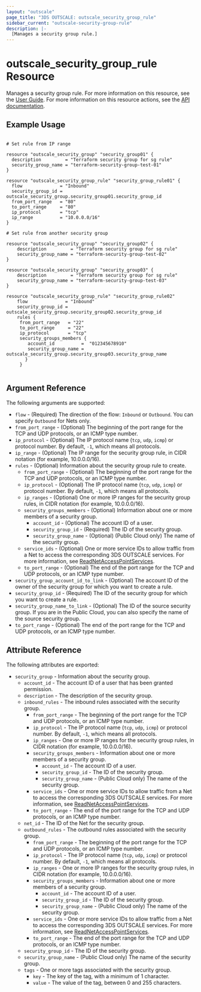 ```yaml
---
layout: "outscale"
page_title: "3DS OUTSCALE: outscale_security_group_rule"
sidebar_current: "outscale-security-group-rule"
description: |-
  [Manages a security group rule.]
---
```


# outscale_security_group_rule Resource

Manages a security group rule.
For more information on this resource, see the [User Guide](https://wiki.outscale.net/display/EN/About+Security+Group+Rules).
For more information on this resource actions, see the [API documentation](https://docs.outscale.com/api#3ds-outscale-api-securitygrouprule).

## Example Usage

```hcl

# Set rule from IP range

resource "outscale_security_group" "security_group01" {
  description         = "Terraform security group for sg rule"
  security_group_name = "terraform-security-group-test-01"
}

resource "outscale_security_group_rule" "security_group_rule01" {
  flow              = "Inbound"
  security_group_id = outscale_security_group.security_group01.security_group_id
  from_port_range   = "80"
  to_port_range     = "80"
  ip_protocol       = "tcp"
  ip_range          = "10.0.0.0/16"
}

# Set rule from another security group

resource "outscale_security_group" "security_group02" {
    description         = "Terraform security group for sg rule"
    security_group_name = "terraform-security-group-test-02"
}

resource "outscale_security_group" "security_group03" {
    description         = "Terraform security group for sg rule"
    security_group_name = "terraform-security-group-test-03"
}

resource "outscale_security_group_rule" "security_group_rule02" 
    flow              = "Inbound"
    security_group_id = outscale_security_group.security_group02.security_group_id
    rules {
     from_port_range   = "22"
     to_port_range     = "22"
     ip_protocol       = "tcp"
     security_groups_members {
        account_id          =  "012345678910"
        security_group_name = outscale_security_group.security_group03.security_group_name
       }
     }


```

## Argument Reference

The following arguments are supported:

* `flow` - (Required) The direction of the flow: `Inbound` or `Outbound`. You can specify `Outbound` for Nets only.
* `from_port_range` - (Optional) The beginning of the port range for the TCP and UDP protocols, or an ICMP type number.
* `ip_protocol` - (Optional) The IP protocol name (`tcp`, `udp`, `icmp`) or protocol number. By default, `-1`, which means all protocols.
* `ip_range` - (Optional) The IP range for the security group rule, in CIDR notation (for example, 10.0.0.0/16).
* `rules` - (Optional) Information about the security group rule to create.
  * `from_port_range` - (Optional) The beginning of the port range for the TCP and UDP protocols, or an ICMP type number.
  * `ip_protocol` - (Optional) The IP protocol name (`tcp`, `udp`, `icmp`) or protocol number. By default, `-1`, which means all protocols.
  * `ip_ranges` - (Optional) One or more IP ranges for the security group rules, in CIDR notation (for example, 10.0.0.0/16).
  * `security_groups_members` - (Optional) Information about one or more members of a security group.  
    * `account_id` - (Optional) The account ID of a user.  
    * `security_group_id` - (Required) The ID of the security group.  
    * `security_group_name` - (Optional) (Public Cloud only) The name of the security group.  
  * `service_ids` - (Optional) One or more service IDs to allow traffic from a Net to access the corresponding 3DS OUTSCALE services. For more information, see [ReadNetAccessPointServices](https://docs.outscale.com/api#readnetaccesspointservices).
  * `to_port_range` - (Optional) The end of the port range for the TCP and UDP protocols, or an ICMP type number.
* `security_group_account_id_to_link` - (Optional) The account ID of the owner of the security group for which you want to create a rule.
* `security_group_id` - (Required) The ID of the security group for which you want to create a rule.
* `security_group_name_to_link` - (Optional) The ID of the source security group. If you are in the Public Cloud, you can also specify the name of the source security group.
* `to_port_range` - (Optional) The end of the port range for the TCP and UDP protocols, or an ICMP type number.

## Attribute Reference

The following attributes are exported:

* `security_group` - Information about the security group.
  * `account_id` - The account ID of a user that has been granted permission.
  * `description` - The description of the security group.
  * `inbound_rules` - The inbound rules associated with the security group.  
    * `from_port_range` - The beginning of the port range for the TCP and UDP protocols, or an ICMP type number.  
    * `ip_protocol` - The IP protocol name (`tcp`, `udp`, `icmp`) or protocol number. By default, `-1`, which means all protocols.  
    * `ip_ranges` - One or more IP ranges for the security group rules, in CIDR notation (for example, 10.0.0.0/16).  
    * `security_groups_members` - Information about one or more members of a security group.  
      * `account_id` - The account ID of a user.  
      * `security_group_id` - The ID of the security group.  
      * `security_group_name` - (Public Cloud only) The name of the security group.  
    * `service_ids` - One or more service IDs to allow traffic from a Net to access the corresponding 3DS OUTSCALE services. For more information, see [ReadNetAccessPointServices](https://docs.outscale.com/api#readnetaccesspointservices).
    * `to_port_range` - The end of the port range for the TCP and UDP protocols, or an ICMP type number.
  * `net_id` - The ID of the Net for the security group.
  * `outbound_rules` - The outbound rules associated with the security group.
    * `from_port_range` - The beginning of the port range for the TCP and UDP protocols, or an ICMP type number.
    * `ip_protocol` - The IP protocol name (`tcp`, `udp`, `icmp`) or protocol number. By default, `-1`, which means all protocols.
    * `ip_ranges` - One or more IP ranges for the security group rules, in CIDR notation (for example, 10.0.0.0/16).
    * `security_groups_members` - Information about one or more members of a security group.
      * `account_id` - The account ID of a user.
      * `security_group_id` - The ID of the security group.
      * `security_group_name` - (Public Cloud only) The name of the security group.
    * `service_ids` - One or more service IDs to allow traffic from a Net to access the corresponding 3DS OUTSCALE services. For more information, see [ReadNetAccessPointServices](https://docs.outscale.com/api#readnetaccesspointservices).
    * `to_port_range` - The end of the port range for the TCP and UDP protocols, or an ICMP type number.
  * `security_group_id` - The ID of the security group.
  * `security_group_name` - (Public Cloud only) The name of the security group.
  * `tags` - One or more tags associated with the security group.
    * `key` - The key of the tag, with a minimum of 1 character.
    * `value` - The value of the tag, between 0 and 255 characters.
